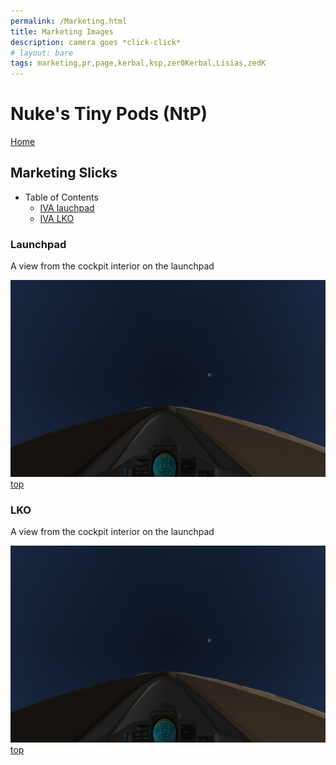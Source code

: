 ```yaml
---
permalink: /Marketing.html
title: Marketing Images
description: camera goes *click-click*
# layout: bare
tags: marketing,pr,page,kerbal,ksp,zer0Kerbal,Lisias,zedK
---
```


<!-- Marketing.md v1.0.1.0
Nuke's Tiny Pods (NtP)
created: 13 Apr 2022
updated: 15 May 2022

based upon work by LisiasT -->

<script src="https://kit.fontawesome.com/0ea5493613.js" crossorigin="anonymous"></script>
<i class="fa-solid fa-user-astronaut fa-beat-fade fa-3x" style="--fa-beat-fade-opacity: 0.1; --fa-beat-fade-scale: 1.25;color: #BADA55" ></i>

# Nuke's Tiny Pods (NtP)

[Home](./index.md)

## Marketing Slicks

* Table of Contents
  * [IVA lauchpad](#Lauchpad)
  * [IVA LKO](#LKO)

### Launchpad

A view from the cockpit interior on the launchpad

![Launchpad IVA][IMG:hero:2a]
[top](#Marketing-Slicks)

### LKO

A view from the cockpit interior on the launchpad

![LKO IVA][IMG:hero:2a]
[top](#Marketing-Slicks)

[IMG:hero:2a]: https://raw.githubusercontent.com/zer0Kerbal/NukesTinyPods/master/img/IVA-01.png "Launchpad IVA"
[IMG:hero:2b]: https://raw.githubusercontent.com/zer0Kerbal/NukesTinyPods/master/img/IVA-02.png "LKO IVA"

<!-- THIS FILE: CC BY-ND 4.0 by zer0Kerbal -->
